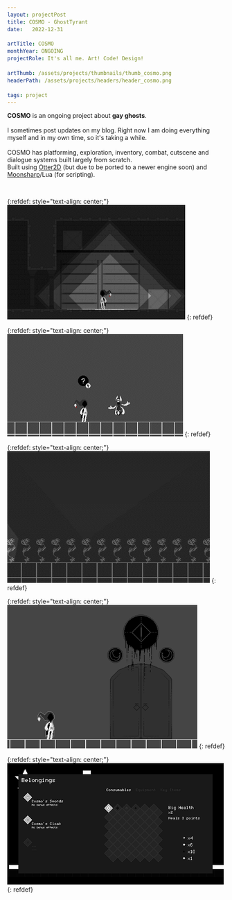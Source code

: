 ```yaml
---
layout: projectPost
title: COSMO - GhostTyrant
date:   2022-12-31

artTitle: COSMO
monthYear: ONGOING
projectRole: It's all me. Art! Code! Design!

artThumb: /assets/projects/thumbnails/thumb_cosmo.png
headerPath: /assets/projects/headers/header_cosmo.png

tags: project
---
```


<b>COSMO</b> is an ongoing project about <b>gay ghosts</b>.
<br>
<br>I sometimes post updates on my blog. Right now I am doing everything myself and in my own time, so it's taking a while.
<br>
<br>COSMO has platforming, exploration, inventory, combat, cutscene and dialogue systems built largely from scratch.
<br>Built using [Otter2D](http://otter2d.com/) (but due to be ported to a newer engine soon) and [Moonsharp](https://www.moonsharp.org/)/Lua (for scripting).

<br>

{:refdef: style="text-align: center;"}
![one](/assets/projects/cosmo_0.gif)
{: refdef}

{:refdef: style="text-align: center;"}
![three](/assets/projects/cosmo_2.gif)
{: refdef}

{:refdef: style="text-align: center;"}
![two](/assets/projects/cosmo_1.gif)
{: refdef}

{:refdef: style="text-align: center;"}
![door](/assets/projects/cosmo_4.gif)
{: refdef}

{:refdef: style="text-align: center;"}
![four](/assets/projects/cosmo_3.png)
{: refdef}
